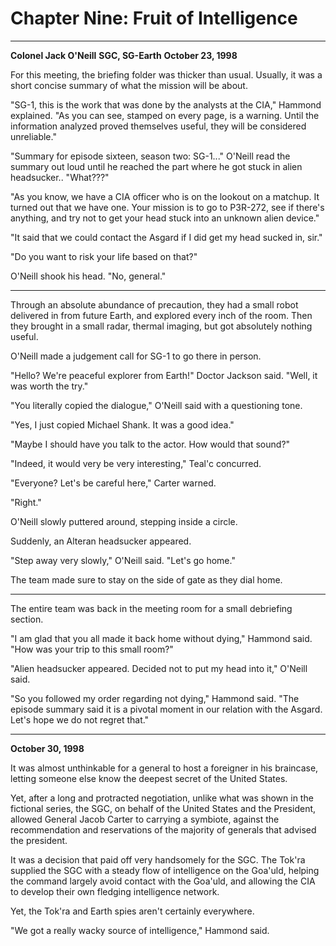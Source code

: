 # Chapter Nine: Fruit of Intelligence

***
**Colonel Jack O'Neill**
**SGC, SG-Earth**
**October 23, 1998**

For this meeting, the briefing folder was thicker than usual. Usually, it was a short concise summary of what the mission will be about.

"SG-1, this is the work that was done by the analysts at the CIA," Hammond explained. "As you can see, stamped on every page, is a warning. Until the information analyzed proved themselves useful, they will be considered unreliable."

"Summary for episode sixteen, season two: SG-1..." O'Neill read the summary out loud until he reached the part where he got stuck in alien headsucker.. "What???"

"As you know, we have a CIA officer who is on the lookout on a matchup. It turned out that we have one. Your mission is to go to P3R-272, see if there's anything, and try not to get your head stuck into an unknown alien device."

"It said that we could contact the Asgard if I did get my head sucked in, sir."

"Do you want to risk your life based on that?"

O'Neill shook his head. "No, general."

***

Through an absolute abundance of precaution, they had a small robot delivered in from future Earth, and explored every inch of the room. Then they brought in a small radar, thermal imaging, but got absolutely nothing useful.

O'Neill made a judgement call for SG-1 to go there in person.

"Hello? We're peaceful explorer from Earth!" Doctor Jackson said. "Well, it was worth the try."

"You literally copied the dialogue," O'Neill said with a questioning tone.

"Yes, I just copied Michael Shank. It was a good idea."

"Maybe I should have you talk to the actor. How would that sound?"

"Indeed, it would very be very interesting," Teal'c concurred.

"Everyone? Let's be careful here," Carter warned.

"Right."

O'Neill slowly puttered around, stepping inside a circle.

Suddenly, an Alteran headsucker appeared.

"Step away very slowly," O'Neill said. "Let's go home."

The team made sure to stay on the side of gate as they dial home.

***

The entire team was back in the meeting room for a small debriefing section.

"I am glad that you all made it back home without dying," Hammond said. "How was your trip to this small room?"

"Alien headsucker appeared. Decided not to put my head into it," O'Neill said.

"So you followed my order regarding not dying," Hammond said. "The episode summary said it is a pivotal moment in our relation with the Asgard. Let's hope we do not regret that."

***
**October 30, 1998**

It was almost unthinkable for a general to host a foreigner in his braincase, letting someone else know the deepest secret of the United States.

Yet, after a long and protracted negotiation, unlike what was shown in the fictional series, the SGC, on behalf of the United States and the President, allowed General Jacob Carter to carrying a symbiote, against the recommendation and reservations of the majority of generals that advised the president.

It was a decision that paid off very handsomely for the SGC. The Tok'ra supplied the SGC with a steady flow of intelligence on the Goa'uld, helping the command largely avoid contact with the Goa'uld, and allowing the CIA to develop their own fledging intelligence network.

Yet, the Tok'ra and Earth spies aren't certainly everywhere.

"We got a really wacky source of intelligence," Hammond said. 
